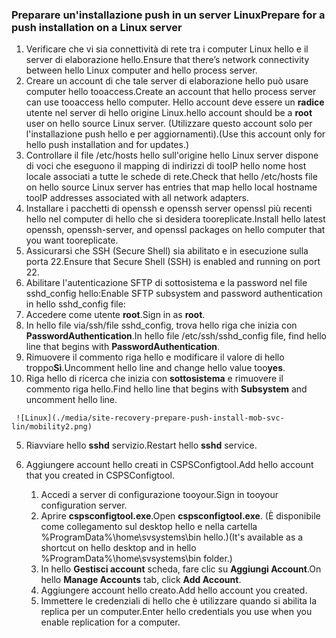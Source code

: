 ### <a name="prepare-for-a-push-installation-on-a-linux-server"></a><span data-ttu-id="22fe3-101">Preparare un'installazione push in un server Linux</span><span class="sxs-lookup"><span data-stu-id="22fe3-101">Prepare for a push installation on a Linux server</span></span>

1. <span data-ttu-id="22fe3-102">Verificare che vi sia connettività di rete tra i computer Linux hello e il server di elaborazione hello.</span><span class="sxs-lookup"><span data-stu-id="22fe3-102">Ensure that there’s network connectivity between hello Linux computer and hello process server.</span></span>
2. <span data-ttu-id="22fe3-103">Creare un account di che tale server di elaborazione hello può usare computer hello tooaccess.</span><span class="sxs-lookup"><span data-stu-id="22fe3-103">Create an account that hello process server can use tooaccess hello computer.</span></span> <span data-ttu-id="22fe3-104">Hello account deve essere un **radice** utente nel server di hello origine Linux.</span><span class="sxs-lookup"><span data-stu-id="22fe3-104">hello account should be a **root** user on hello source Linux server.</span></span> <span data-ttu-id="22fe3-105">(Utilizzare questo account solo per l'installazione push hello e per aggiornamenti).</span><span class="sxs-lookup"><span data-stu-id="22fe3-105">(Use this account only for hello push installation and for updates.)</span></span>
3. <span data-ttu-id="22fe3-106">Controllare il file /etc/hosts hello sull'origine hello Linux server dispone di voci che eseguono il mapping di indirizzi di tooIP hello nome host locale associati a tutte le schede di rete.</span><span class="sxs-lookup"><span data-stu-id="22fe3-106">Check that hello /etc/hosts file on hello source Linux server has entries that map hello local hostname tooIP addresses associated with all network adapters.</span></span>
4. <span data-ttu-id="22fe3-107">Installare i pacchetti di openssh e openssh server openssl più recenti hello nel computer di hello che si desidera tooreplicate.</span><span class="sxs-lookup"><span data-stu-id="22fe3-107">Install hello latest openssh, openssh-server, and openssl packages on hello computer that you want tooreplicate.</span></span>
5. <span data-ttu-id="22fe3-108">Assicurarsi che SSH (Secure Shell) sia abilitato e in esecuzione sulla porta 22.</span><span class="sxs-lookup"><span data-stu-id="22fe3-108">Ensure that Secure Shell (SSH) is enabled and running on port 22.</span></span>
6. <span data-ttu-id="22fe3-109">Abilitare l'autenticazione SFTP di sottosistema e la password nel file sshd_config hello:</span><span class="sxs-lookup"><span data-stu-id="22fe3-109">Enable SFTP subsystem and password authentication in hello sshd_config file:</span></span>
  1.  <span data-ttu-id="22fe3-110">Accedere come utente **root**.</span><span class="sxs-lookup"><span data-stu-id="22fe3-110">Sign in as **root**.</span></span>
  2.  <span data-ttu-id="22fe3-111">In hello file via/ssh/file sshd_config, trova hello riga che inizia con **PasswordAuthentication**.</span><span class="sxs-lookup"><span data-stu-id="22fe3-111">In hello file /etc/ssh/sshd_config file, find hello line that begins with **PasswordAuthentication**.</span></span>
  3.  <span data-ttu-id="22fe3-112">Rimuovere il commento riga hello e modificare il valore di hello troppo**Sì**.</span><span class="sxs-lookup"><span data-stu-id="22fe3-112">Uncomment hello line and change hello value too**yes**.</span></span>
  4.  <span data-ttu-id="22fe3-113">Riga hello di ricerca che inizia con **sottosistema** e rimuovere il commento riga hello.</span><span class="sxs-lookup"><span data-stu-id="22fe3-113">Find hello line that begins with **Subsystem** and uncomment hello line.</span></span>

     ![Linux](./media/site-recovery-prepare-push-install-mob-svc-lin/mobility2.png)
  5. <span data-ttu-id="22fe3-115">Riavviare hello **sshd** servizio.</span><span class="sxs-lookup"><span data-stu-id="22fe3-115">Restart hello **sshd** service.</span></span>

7. <span data-ttu-id="22fe3-116">Aggiungere account hello creati in CSPSConfigtool.</span><span class="sxs-lookup"><span data-stu-id="22fe3-116">Add hello account that you created in CSPSConfigtool.</span></span>
    1.  <span data-ttu-id="22fe3-117">Accedi a server di configurazione tooyour.</span><span class="sxs-lookup"><span data-stu-id="22fe3-117">Sign in tooyour configuration server.</span></span>
    2.  <span data-ttu-id="22fe3-118">Aprire **cspsconfigtool.exe**.</span><span class="sxs-lookup"><span data-stu-id="22fe3-118">Open **cspsconfigtool.exe**.</span></span> <span data-ttu-id="22fe3-119">(È disponibile come collegamento sul desktop hello e nella cartella %ProgramData%\home\svsystems\bin hello.)</span><span class="sxs-lookup"><span data-stu-id="22fe3-119">(It's available as a shortcut on hello desktop and in hello %ProgramData%\home\svsystems\bin folder.)</span></span>
    3.  <span data-ttu-id="22fe3-120">In hello **Gestisci account** scheda, fare clic su **Aggiungi Account**.</span><span class="sxs-lookup"><span data-stu-id="22fe3-120">On hello **Manage Accounts** tab, click **Add Account**.</span></span>
    4.  <span data-ttu-id="22fe3-121">Aggiungere account hello creato.</span><span class="sxs-lookup"><span data-stu-id="22fe3-121">Add hello account you created.</span></span> 
    5.  <span data-ttu-id="22fe3-122">Immettere le credenziali di hello che è utilizzare quando si abilita la replica per un computer.</span><span class="sxs-lookup"><span data-stu-id="22fe3-122">Enter hello credentials you use when you enable replication for a computer.</span></span>
